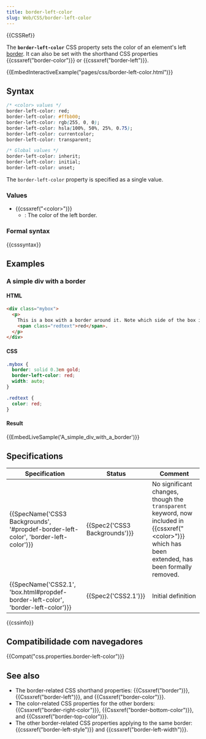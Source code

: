 ```yaml
---
title: border-left-color
slug: Web/CSS/border-left-color
---
```


{{CSSRef}}

The **`border-left-color`** CSS property sets the color of an element's left [border](/pt-BR/docs/Web/CSS/border). It can also be set with the shorthand CSS properties {{cssxref("border-color")}} or {{cssxref("border-left")}}.

{{EmbedInteractiveExample("pages/css/border-left-color.html")}}

## Syntax

```css
/* <color> values */
border-left-color: red;
border-left-color: #ffbb00;
border-left-color: rgb(255, 0, 0);
border-left-color: hsla(100%, 50%, 25%, 0.75);
border-left-color: currentcolor;
border-left-color: transparent;

/* Global values */
border-left-color: inherit;
border-left-color: initial;
border-left-color: unset;
```

The `border-left-color` property is specified as a single value.

### Values

- {{cssxref("&lt;color&gt;")}}
  - : The color of the left border.

### Formal syntax

{{csssyntax}}

## Examples

### A simple div with a border

#### HTML

```html
<div class="mybox">
  <p>
    This is a box with a border around it. Note which side of the box is
    <span class="redtext">red</span>.
  </p>
</div>
```

#### CSS

```css
.mybox {
  border: solid 0.3em gold;
  border-left-color: red;
  width: auto;
}

.redtext {
  color: red;
}
```

#### Result

{{EmbedLiveSample('A_simple_div_with_a_border')}}

## Specifications

| Specification                                                                       | Status                        | Comment                                                                                                                                                    |
| ----------------------------------------------------------------------------------- | ----------------------------- | ---------------------------------------------------------------------------------------------------------------------------------------------------------- |
| {{SpecName('CSS3 Backgrounds', '#propdef-border-left-color', 'border-left-color')}} | {{Spec2('CSS3 Backgrounds')}} | No significant changes, though the `transparent` keyword, now included in {{cssxref("&lt;color&gt;")}} which has been extended, has been formally removed. |
| {{SpecName('CSS2.1', 'box.html#propdef-border-left-color', 'border-left-color')}}   | {{Spec2('CSS2.1')}}           | Initial definition                                                                                                                                         |

{{cssinfo}}

## Compatibilidade com navegadores

{{Compat("css.properties.border-left-color")}}

## See also

- The border-related CSS shorthand properties: {{Cssxref("border")}}, {{Cssxref("border-left")}}, and {{Cssxref("border-color")}}.
- The color-related CSS properties for the other borders: {{Cssxref("border-right-color")}}, {{Cssxref("border-bottom-color")}}, and {{Cssxref("border-top-color")}}.
- The other border-related CSS properties applying to the same border: {{cssxref("border-left-style")}} and {{cssxref("border-left-width")}}.
